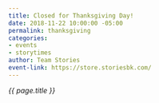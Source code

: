 ```yaml
---
title: Closed for Thanksgiving Day!
date: 2018-11-22 10:00:00 -05:00
permalink: thanksgiving
categories:
- events
- storytimes
author: Team Stories
event-link: https://store.storiesbk.com/
---
```


*{{ page.title }}*
